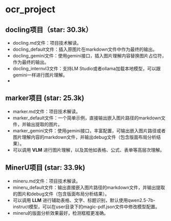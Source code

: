 # ocr_project

## docling项目（star: 30.3k）
- docling.md文件：项目技术解读。
- docling_default文件：插入原图片在markdown文件中作为最终的输出。
- docling_gemini文件：使用gemini接口，插入图片理解内容替换图片占位符，作为最终的输出。
- docling_internvl3文件：支持LM Studio或者ollama加载本地模型，可以跟gemini一样进行图片理解。
- 
## marker项目 (star: 25.3k)
- marker.md文件：项目技术解读。
- marker_default文件：一个简单示例，直接输出嵌入图片路径的markdown文件，并输出提取的图片。
- marker_gemini文件：使用gemini接口，丰富配置，可输出嵌入图片路径或者图片理解内容的markdown文件，并输出debug文件（包含版面布局分析结果）。
- 可以调用 **VLM** 进行图片理解，以及其他如表格、公式、表单等高层次理解。

## MinerU项目 (star: 33.9k)
- mineru.md文件：项目技术解读。
- mineru_default文件：输出直接嵌入图片路径的markdown文件，并输出提取的图片和debug文件（包含版面布局分析结果）。
- 可以调用 **LLM** 进行辅助表格、文字、标题识别，默认使用qwen2.5-7b-instruct模型，可以在user目录下的magic-pdf.json文件中修改模型配置。
- mineru的版面分析效果最好，检测框框更准确。
